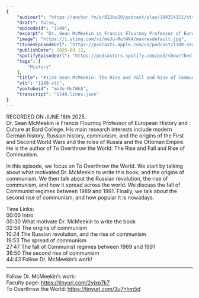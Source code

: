 ```yaml
---
{
	"audiourl": "https://anchor.fm/s/822ba20/podcast/play/104314151/https%3A%2F%2Fd3ctxlq1ktw2nl.cloudfront.net%2Fstaging%2F2025-5-18%2Fe063a6ed-4d7b-e096-0d1a-1843aae00781.m4a",
	"draft": false,
	"episodeid": "1149",
	"excerpt": "Dr. Sean McMeekin is Francis Flournoy Professor of European History and Culture at Bard College. His main research interests include modern German history, Russian history, communism, and the origins of the First and Second World Wars and the roles of Russia and the Ottoman Empire. He is the author of To Overthrow the World: The Rise and Fall and Rise of Communism.",
	"image": "https://i.ytimg.com/vi/moJu-MufWkA/maxresdefault.jpg",
	"itunesEpisodeUrl": "https://podcasts.apple.com/us/podcast/1149-sean-mcmeekin-the-rise-and-fall-and-rise-of-communism/id1451347236?i=1000726550534&uo=4",
	"publishDate": 2025-09-12,
	"spotifyEpisodeUrl": "https://podcasters.spotify.com/pod/show/thedissenter/episodes/1149-Sean-McMeekin-The-Rise-and-Fall-and-Rise-of-Communism-e34dtr7",
	"tags": [
		"History"
	],
	"title": "#1149 Sean McMeekin: The Rise and Fall and Rise of Communism",
	"vtt": "1149.vtt",
	"youtubeid": "moJu-MufWkA",
	"transcript": "1149.lines.json"
}
---
```

RECORDED ON JUNE 18th 2025.  
Dr. Sean McMeekin is Francis Flournoy Professor of European History and Culture at Bard College. His main research interests include modern German history, Russian history, communism, and the origins of the First and Second World Wars and the roles of Russia and the Ottoman Empire. He is the author of To Overthrow the World: The Rise and Fall and Rise of Communism.

In this episode, we focus on To Overthrow the World. We start by talking about what motivated Dr. McMeekin to write this book, and the origins of communism. We then talk about the Russian revolution, the rise of communism, and how it spread across the world. We discuss the fall of Communist regimes between 1989 and 1991. Finally, we talk about the second rise of communism, and how popular it is nowadays.

Time Links:  
<time>00:00</time> Intro  
<time>00:30</time> What motivate Dr. McMeekin to write the book  
<time>02:58</time> The origins of communism  
<time>10:24</time> The Russian revolution, and the rise of communism  
<time>19:53</time> The spread of communism  
<time>27:47</time> The fall of Communist regimes between 1989 and 1991  
<time>36:50</time> The second rise of communism  
<time>44:43</time> Follow Dr. McMeekin’s work!

---

Follow Dr. McMeekin’s work:  
Faculty page: https://tinyurl.com/2yjxp7k7  
To Overthrow the World: https://tinyurl.com/3u7hhm5d
